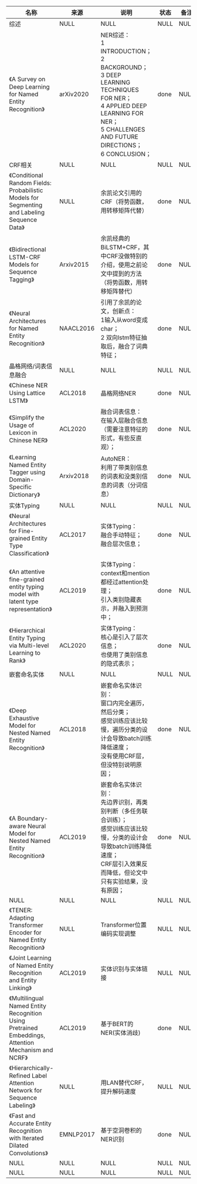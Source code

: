 |名称  |  来源   | 说明  |状态   | 备注  |
|  ----  | ----  |----  | ----  |----  |
| 综述  | NULL |NULL |NULL |NULL |
| 《A Survey on Deep Learning for Named Entity Recognition》| arXiv2020|NER综述：<br/>1 INTRODUCTION；<br/>2 BACKGROUND；<br/>3 DEEP LEARNING TECHNIQUES FOR NER；<br/>4 APPLIED DEEP LEARNING FOR NER；<br/>5 CHALLENGES AND FUTURE DIRECTIONS；<br/>6 CONCLUSION；|done|NULL |
| CRF相关  | NULL |NULL |NULL |NULL |
| 《Conditional Random Fields: Probabilistic Models for Segmenting and Labeling Sequence Data》  | NULL |余凯论文引用的CRF（将势函数，用转移矩阵代替） |done |NULL |
| 《Bidirectional LSTM-CRF Models for Sequence Tagging》  | Arxiv2015 |余凯经典的BiLSTM+CRF，其中CRF没做特别的介绍，使用之前论文中提到的方法（将势函数，用转移矩阵替代） |done |NULL |
| 《Neural Architectures for Named Entity Recognition》  | NAACL2016 |引用了余凯的论文，创新点：<br/>1输入从word变成char；<br/>2 双向lstm特征抽取后，融合了词典特征； |done |NULL |
| 晶格网络/词表信息融合  | NULL |NULL |NULL |NULL |
| 《Chinese NER Using Lattice LSTM》  | ACL2018 |晶格网络NER |done |NULL |
| 《Simplify the Usage of Lexicon in Chinese NER》  | ACL2020 |融合词表信息：<br/>在输入层融合信息（需要注意特征的形式，有些反直观）； |done |NULL |
| 《Learning Named Entity Tagger using Domain-Specific Dictionary》  | Arxiv2018 |AutoNER：<br/>利用了带类别信息的词表和没类别信息的词表（分词信息） |done |NULL |
| 实体Typing  | NULL |NULL |NULL |NULL |
| 《Neural Architectures for Fine-grained Entity Type Classification》  | ACL2017 |实体Typing：<br/>融合手动特征；<br/>融合层次信息； |done |NULL |
| 《An attentive fine-grained entity typing model with latent type representation》  | ACL2019 |实体Typing：<br/>context和mention都经过attention处理；<br/>引入类别隐藏表示，并融入到预测中； |done |NULL |
| 《Hierarchical Entity Typing via Multi-level Learning to Rank》  | ACL2020 |实体Typing：<br/>核心是引入了层次信息；<br/>也使用了类别信息的隐式表示； |done |NULL |
| 嵌套命名实体  | NULL |NULL |NULL |NULL |
| 《Deep Exhaustive Model for Nested Named Entity Recognition》  | ACL2018 |嵌套命名实体识别：<br/>窗口内完全遍历，然后分类；<br/>感觉训练应该比较慢，遍历分类的设计会导致batch训练降低速度；<br/>没有使用CRF层，但没特别说明原因； |done |NULL |
| 《A Boundary-aware Neural Model for Nested Named Entity Recognition》  | ACL2019 |嵌套命名实体识别：<br/>先边界识别，再类别判断（多任务联合训练）；<br/>感觉训练应该比较慢，分类的设计会导致batch训练降低速度；<br/>CRF层引入效果反而降低，但论文中只有实验结果，没有原因； |done |NULL |
| NULL  | NULL |NULL |NULL |NULL |
| 《TENER: Adapting Transformer Encoder for Named Entity Recognition》  | NULL |Transformer位置编码实现调整 |NULL |NULL |
| 《Joint Learning of Named Entity Recognition and Entity Linking》  | ACL2019 |实体识别与实体链接 |NULL |NULL |
| 《Multilingual Named Entity Recognition Using Pretrained Embeddings, Attention Mechanism and NCRF》  | ACL2019 |基于BERT的NER(实体消歧) |done |NULL |
| 《Hierarchically-Refined Label Attention Network for Sequence Labeling》  | NULL |用LAN替代CRF，提升解码速度 |NULL |NULL |
| 《Fast and Accurate Entity Recognition with Iterated Dilated Convolutions》| EMNLP2017|基于空洞卷积的NER识别|done|NULL|
| NULL  | NULL |NULL |NULL |NULL |
| NULL  | NULL |NULL |NULL |NULL |
